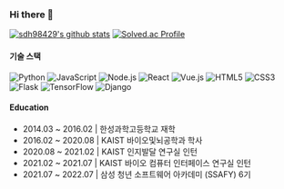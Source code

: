 ### Hi there 👋
  [![sdh98429's github stats](https://github-readme-stats.vercel.app/api?username=sdh98429)](https://github.com/anuraghazra/github-readme-stats)
  [![Solved.ac Profile](http://mazassumnida.wtf/api/v2/generate_badge?boj=codlen)](https://solved.ac/codlen/)


#### 기술 스택
![Python](https://img.shields.io/badge/Python-3776AB.svg?&style=for-the-badge&logo=Python&logoColor=white)
![JavaScript](https://img.shields.io/badge/JavaScript-7DF1E.svg?&style=for-the-badge&logo=JavaScript&logoColor=black)
![Node.js](https://img.shields.io/badge/Node.js-339933.svg?&style=for-the-badge&logo=Node.js&logoColor=white)
![React](https://img.shields.io/badge/React-61DAFB.svg?&style=for-the-badge&logo=React&logoColor=black)
![Vue.js](https://img.shields.io/badge/Vue.js-4FC08D.svg?&style=for-the-badge&logo=Vue.js&logoColor=white)
![HTML5](https://img.shields.io/badge/HTML5-E34F26.svg?&style=for-the-badge&logo=HTML5&logoColor=white)
![CSS3](https://img.shields.io/badge/CSS3-1572B6.svg?&style=for-the-badge&logo=CSS3&logoColor=white)
![Flask](https://img.shields.io/badge/Flask-000000.svg?&style=for-the-badge&logo=Flask&logoColor=white)
![TensorFlow](https://img.shields.io/badge/TensorFlow-FF6F00.svg?&style=for-the-badge&logo=TensorFlow&logoColor=white)
![Django](https://img.shields.io/badge/Django-092E20.svg?&style=for-the-badge&logo=Django&logoColor=white)

#### Education
- 2014.03 ~ 2016.02 | 한성과학고등학교 재학
- 2016.02 ~ 2020.08 | KAIST 바이오및뇌공학과 학사
- 2020.08 ~ 2021.02 | KAIST 인지발달 연구실 인턴
- 2021.02 ~ 2021.07 | KAIST 바이오 컴퓨터 인터페이스 연구실 인턴
- 2021.07 ~ 2022.07 | 삼성 청년 소프트웨어 아카데미 (SSAFY) 6기

<!--
**sdh98429/sdh98429** is a ✨ _special_ ✨ repository because its `README.md` (this file) appears on your GitHub profile.

Here are some ideas to get you started:

- 🔭 I’m currently working on ...
- 🌱 I’m currently learning ...
- 👯 I’m looking to collaborate on ...
- 🤔 I’m looking for help with ...
- 💬 Ask me about ...
- 📫 How to reach me: ...
- 😄 Pronouns: ...
- ⚡ Fun fact: ...
-->
